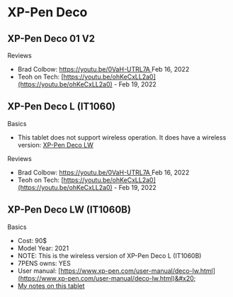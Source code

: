 # XP-Pen Deco

## XP-Pen Deco 01 V2

Reviews

* Brad Colbow: [https://youtu.be/0VaH-UTRL7A ](https://youtu.be/0VaH-UTRL7A)Feb 16, 2022
* Teoh on Tech: [https://youtu.be/ohKeCxLL2a0](https://youtu.be/ohKeCxLL2a0) - Feb 19, 2022

## XP-Pen Deco L (IT1060)

Basics

* This tablet does not support wireless operation. It does have a wireless version: [XP-Pen Deco LW](broken-reference) &#x20;

Reviews

* Brad Colbow: [https://youtu.be/0VaH-UTRL7A ](https://youtu.be/0VaH-UTRL7A)Feb 16, 2022
* Teoh on Tech: [https://youtu.be/ohKeCxLL2a0](https://youtu.be/ohKeCxLL2a0) - Feb 19, 2022

## XP-Pen Deco LW (IT1060B)

Basics

* Cost: 90$
* Model Year: 2021
* NOTE: This is the wireless version of XP-Pen Deco L (IT1060B)&#x20;
* 7PENS owns: YES&#x20;
* User manual: [https://www.xp-pen.com/user-manual/deco-lw.html](https://www.xp-pen.com/user-manual/deco-lw.html)&#x20;
* [My notes on this tablet](xp-pen-deco-lw-it1060b/7p-notes-xp-pen-deco-lw-it1060b.md)&#x20;

